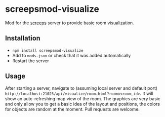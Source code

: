 # screepsmod-visualize
Mod for the [screeps](https://github.com/screeps/screeps) server to provide
basic room visualization.

## Installation
* `npm install screepsmod-visualize`
* Add to `mods.json` or check that it was added automatically
* Restart the server

## Usage
After starting a server, navigate to (assuming local server and default port)
`http://localhost:21025/api/visualize/room.html?room=<room_id>`. It will show
an auto-refreshing map view of the room. The graphics are very basic and only
allow you to get a basic idea of the layout and positions, the colors for
objects are random at the moment. Pull requests are welcome.
